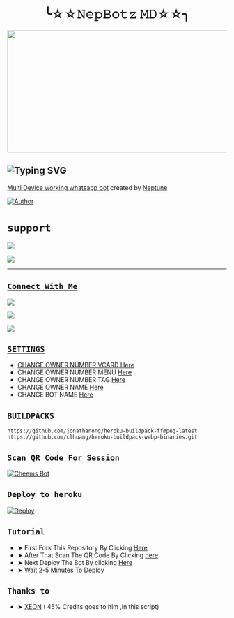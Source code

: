 

<h1 align="center">╰☆☆𝙽𝚎𝚙𝙱𝚘𝚝𝚣 𝙼𝙳☆☆╮<br></h1>
<p align="center">
<img src="https://telegra.ph/file/a89b4f8ac375a17ae0139.jpg"  width="540" height="280" />
</p>

 ## ![Typing SVG](https://readme-typing-svg.herokuapp.com?font=Rockstar-ExtraBold&color=5DE23C&lines=NepBotz+Multi+device+Whatsapp+Bot;Created+By+Neptune;Don't+forget+to+give+a+star)
 
 [ Multi Device working whatsapp bot](https://github.com/Nep-28/NepBotz-MD-1) created by [Neptune](github.com/nep-28)

 <a href="https://github.com/nep-28"><img title="Author" src="https://img.shields.io/badge/Author-neptune-blue.svg?color=54aeff&style=for-the-badge&logo=github" /></a>

# ```support```

<a href="sorry.no.video"><img src="https://img.shields.io/badge/Tutorial-Video-ff0000?style=for-the-badge&logo=youtube&logoColor=ff000000&link=https://www.youtube.com/c/BOTINDO" />
 
 <a href="https://chat.whatsapp.com/BxX8PJpOv7iCsqob9CzWQ3"><img src="https://img.shields.io/badge/Join Support Group-25D366?style=for-the-badge&logo=whatsapp&logoColor=white" /><br>



------

## ```Connect With Me```
<a href="https://wa.me/94702476028"><img src="https://img.shields.io/badge/Contact Neptune-25D366?style=for-the-badge&logo=whatsapp&logoColor=white" />
 
<a href="https://chat.whatsapp.com/Gi47BN7YM30321sUIa7mtT"><img src="https://img.shields.io/badge/Join Public Group-25D366?style=for-the-badge&logo=whatsapp&logoColor=white" />
 
<a href="https://youtube.com/channel/UCBn2CvFNAGY8Z2z4h_mjekA"><img src="https://img.shields.io/badge/Subscribe Neptune-ff0000?style=for-the-badge&logo=youtube&logoColor=ff000000&link=https://youtube.com/channel/UCBn2CvFNAGY8Z2z4h_mjekA" /><br>

## ```SETTINGS```

- CHANGE OWNER NUMBER VCARD [Here](https://github.com/Nep-28/NepBotz-MD-1/blob/master/settings.js#L57)
- CHANGE OWNER NUMBER MENU [Here](https://github.com/Nep-28/NepBotz-MD-1/blob/master/settings.js#L65)
- CHANGE OWNER NUMBER TAG [Here](https://github.com/Nep-28/NepBotz-MD-1/blob/master/settings.js#L65)
- CHANGE OWNER NAME [Here](https://github.com/Nep-28/NepBotz-MD-1/blob/master/settings.js#L58)
- CHANGE BOT NAME [Here](https://github.com/Nep-28/NepBotz-MD-1/blob/master/settings.js#L66)

## ```BUILDPACKS```

```
https://github.com/jonathanong/heroku-buildpack-ffmpeg-latest
https://github.com/clhuang/heroku-buildpack-webp-binaries.git
```
 
 ## ```Scan QR Code For Session```

[![Cheems Bot](https://repl.it/badge/github/quiec/whatsasena)](https://replit.com/@SahasRandil/NepBotz-Multi-Device-Qr-Code-Generator?output%20only=1&lite=1#index.js)
 
 ## ```Deploy to heroku```
 
[![Deploy](https://www.herokucdn.com/deploy/button.svg)](https://heroku.com/deploy?template=https://github.com/Nep-28/NepBotz-MD-1)

## ```Tutorial```
- ➤ First Fork This Repository By Clicking [Here](https://github.com/Nep-28/NepBotz-MD-1/fork)
- ➤ After That Scan The QR Code By Clicking [here](https://replit.com/@SahasRandil/NepBotz-Multi-Device-Qr-Code-Generator?output%20only=1&lite=1#index.js)
- ➤ Next Deploy The Bot By clicking [Here](https://heroku.com/deploy)
- ➤ Wait 2-5 Minutes To Deploy

## ```Thanks to```

- ➤ [XEON](https://github.com/DGXeon) ( 45% Credits goes to him ,in this script)


